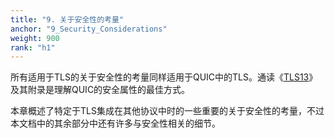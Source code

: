 ```yaml
---
title: "9. 关于安全性的考量"
anchor: "9_Security_Considerations"
weight: 900
rank: "h1"
---
```


所有适用于TLS的关于安全性的考量同样适用于QUIC中的TLS。通读《[TLS13]()》及其附录是理解QUIC的安全属性的最佳方式。

本章概述了特定于TLS集成在其他协议中时的一些重要的关于安全性的考量，不过本文档中的其余部分中还有许多与安全性相关的细节。
